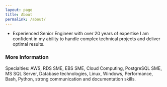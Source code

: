 ```yaml
---
layout: page
title: About
permalink: /about/
---
```


- Experienced Senior Engineer with over 20 years of expertise I am confident in my ability to handle complex technical projects and deliver optimal results. 

### More Information

Specialties: AWS, RDS SME, EBS SME, Cloud Computing, PostgreSQL SME, MS SQL Server, Database technologies, Linux, Windows, Performance, Bash, Python, strong communication and documentation skills.

